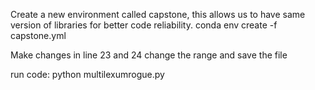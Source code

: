 Create a new environment called capstone, this allows us to have same version of libraries for better code reliability.
conda env create -f capstone.yml

Make changes in line 23 and 24 change the range and save the file

run code:
python multilexumrogue.py

